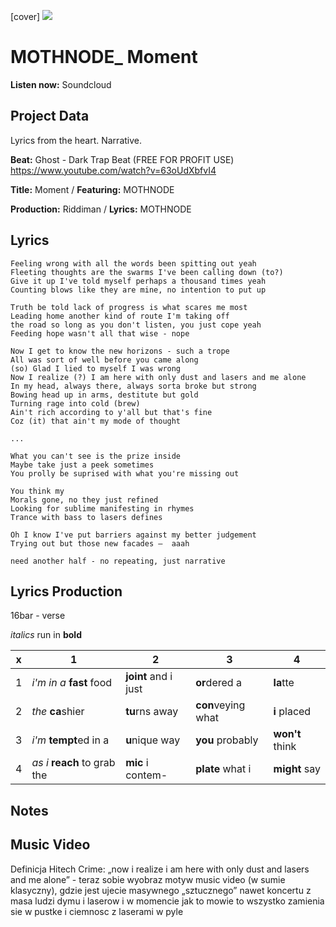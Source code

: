 [cover] ![](57175019_319474918741616_8502199518755923887_n.jpg)

# MOTHNODE_ Moment

**Listen now:** Soundcloud

## Project Data

Lyrics from the heart. Narrative. 

**Beat:** 
Ghost - Dark Trap Beat (FREE FOR PROFIT USE)
https://www.youtube.com/watch?v=63oUdXbfvI4

**Title:** Moment / **Featuring:** MOTHNODE

**Production:** Riddiman / **Lyrics:** MOTHNODE

## Lyrics

```
Feeling wrong with all the words been spitting out yeah
Fleeting thoughts are the swarms I've been calling down (to?)
Give it up I've told myself perhaps a thousand times yeah 
Counting blows like they are mine, no intention to put up 

Truth be told lack of progress is what scares me most
Leading home another kind of route I'm taking off 
the road so long as you don't listen, you just cope yeah
Feeding hope wasn't all that wise - nope

Now I get to know the new horizons - such a trope
All was sort of well before you came along
(so) Glad I lied to myself I was wrong 
Now I realize (?) I am here with only dust and lasers and me alone
In my head, always there, always sorta broke but strong
Bowing head up in arms, destitute but gold
Turning rage into cold (brew)
Ain't rich according to y'all but that's fine 
Coz (it) that ain't my mode of thought

...

What you can't see is the prize inside
Maybe take just a peek sometimes
You prolly be suprised with what you're missing out

You think my
Morals gone, no they just refined 
Looking for sublime manifesting in rhymes
Trance with bass to lasers defines

Oh I know I've put barriers against my better judgement
Trying out but those new facades —  aaah

need another half - no repeating, just narrative

```

## Lyrics Production

16bar - verse

*italics* run in
**bold**

| x | 1 | 2 | 3 | 4 |
|---|---|---|---|---|
| 1 | *i'm in a* **fast** food | **joint** and i just  | **or**dered a  | **la**tte  |
| 2 | *the* **ca**shier | **tu**rns away  |  **con**veying what |  **i** placed |
| 3 | *i'm* **tempt**ed in a | **u**nique way  |  **you** probably |  **won't** think |
| 4 | *as i* **reach** to grab the |  **mic** i contem-  | **plate** what i | **might** say |

## Notes

## Music Video

Definicja Hitech Crime: „now i realize i am here with only dust and lasers and me alone” - teraz sobie wyobraz motyw music video (w sumie klasyczny), gdzie jest ujecie masywnego „sztucznego” nawet koncertu z masa ludzi dymu i laserow i w momencie jak to mowie to wszystko zamienia sie w pustke i ciemnosc z laserami w pyle
